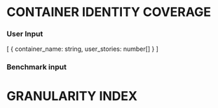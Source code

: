 # CONTAINER IDENTITY COVERAGE

### User Input
[
    {
        container_name: string,
        user_stories: number[]
    }
]

### Benchmark input


# GRANULARITY INDEX
